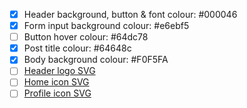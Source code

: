 - [x] Header background, button & font colour: #000046
- [x] Form input background colour: #e6ebf5
- [ ] Button hover colour: #64dc78
- [x] Post title colour: #64648c
- [x] Body background colour: #F0F5FA
- [ ] [Header logo SVG](./_assets/title-header-svg.md)
- [ ] [Home icon SVG](./_assets/home-icon-svg.md)
- [ ] [Profile icon SVG](./_assets/profile-icon-svg.md)